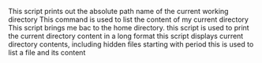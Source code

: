 This script prints out the absolute path name of the current working directory
This command is used to list the content of my current directory
This script brings me bac to the home directory.
this script is used to print the current directory content in a long format
this script displays current directory contents, including hidden files starting with period
this is used to list a file and its content

